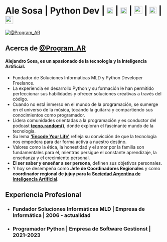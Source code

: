 # **__Ale Sosa | Python Dev__** | [<img src= "https://i.postimg.cc/fWftskPg/linkedin.png" height=20>](https://www.linkedin.com/in/alejandrososa-encodeyourlife/) | [<img src= "https://i.postimg.cc/LX0Rzs5F/spotify-2.png" height=20>](https://open.spotify.com/show/5PpPxsPVnvIfeQL1dj0ztW?si=4568a51110da4682/) | [<img src= "https://i.postimg.cc/J0NqfPgr/youtube.png" height=25>](https://www.youtube.com/@tecno.random) | [<img src= "https://i.postimg.cc/CLDG6P89/github-filled.png" height=22>](https://github.com/ProgramAR-DevPy) | [<img src= "https://i.postimg.cc/R0Qd0xYQ/Codificar-Dev-Bien.jpg" height=25>](https://www.codificardev.com.ar/)
 
[![@Program_AR](https://i.postimg.cc/7h7Mf2RL/1683501962502.jpg)](https://www.linkedin.com/in/alejandrososa-encodeyourlife/)


## Acerca de [@Program_AR](https://t.me/Program_AR) 

#### **Alejandro Sosa**, es un apasionado de la tecnología y la Inteligencia Artificial. 
- Fundador de Soluciones Informáticas MLD y Python Developer Freelance. 
- La experiencia en desarrollo Python y su formación le han permitido perfeccionar sus habilidades y ofrecer soluciones creativas a través del código. 
- Cuando no está inmerso en el mundo de la programación, se sumerge en el universo de la música, tocando la guitarra y compartiendo sus conocimientos como programador. 
- Lidera comunidades orientadas a la programación y es conductor del podcast [**__tecno.random()__**](https://www.youtube.com/@tecno.random/), donde exploran el fascinante mundo de la tecnología. 
- Su lema [**__'Encode Your Life'__**](https://www.linkedin.com/in/alejandrososa-encodeyourlife/) refleja su convicción de que la tecnología nos empodera para dar forma activa a nuestro destino. 
- Valores como la ética, la honestidad y el amor por la familia son fundamentales para él, mientras persigue el constante aprendizaje, la enseñanza y el crecimiento personal.
- **__El ser saber y enseñar a ser persona__**, definen sus objetivos personales. 
- Y hoy se desempeña como **__Jefe de Coordinadores Regionales__** y como **__coordinador regional de jujuy para la__** [**__Sociedad Argentina de Inteligencia Artificial__**](https://saia.ar/).

## Experiencia Profesional

- ### Fundador Soluciones Informáticas MLD | Empresa de Informática | 2006 - actualidad

- ### Programador Python | Empresa de Software Gestionst | 2021-2023



